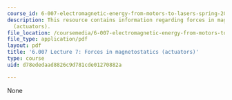 ```yaml
---
course_id: 6-007-electromagnetic-energy-from-motors-to-lasers-spring-2011
description: This resource contains information regarding forces in magnetostatics
  (actuators).
file_location: /coursemedia/6-007-electromagnetic-energy-from-motors-to-lasers-spring-2011/d78ededaad8826c9d781cde01270882a_MIT6_007S11_lec07.pdf
file_type: application/pdf
layout: pdf
title: '6.007 Lecture 7: Forces in magnetostatics (actuators)'
type: course
uid: d78ededaad8826c9d781cde01270882a

---
```

None